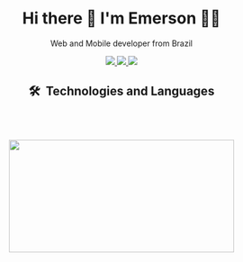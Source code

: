 <h1 align='center'>
  Hi there 👋 I'm Emerson 👨‍💻
</h1>

<p align="center"> 
   Web and Mobile developer from Brazil
</p>

<p align="center">
  <a href="https://linkedin.com/in/emersonslima" target="_blank" alt="Linkedin">
    <img src="https://img.shields.io/badge/-Linkedin-6610F2?style=for-the-badge&logo=Linkedin&logoColor=FFFFFF&link=https://linkedin.com/in/emersonslima"/>
  </a>
  <a href="mailto:emerson.dev7@gmail.com?subject=Hello%20again" target="_blank" alt="WhatsApp">
  <img src="https://img.shields.io/badge/Gmail-6610f2?style=for-the-badge&logo=gmail&logoColor=white"/>
  </a>
  <a href="https://instagram.com/emersonlimaa7" target="_blank" alt="Instagram">
    <img src="https://img.shields.io/badge/-instagram-6610F2?style=for-the-badge&logo=instagram&logoColor=FFFFFF&link=https://instagram.com/emersonlimaa7"/>
  </a>
</p> 

<div align="center" style:"display: inline-block">
  
  <h2> 🛠 &nbsp;Technologies and Languages</h2>
  <div display="inline block">
  
  <img alt="" src="https://img.shields.io/badge/javascript-%23323330.svg?style=for-the-badge&logo=javascript&logoColor=%23F7DF1E"/>
  <img alt="" src="https://img.shields.io/badge/react-%2320232a.svg?style=for-the-badge&logo=react&logoColor=%2361DAFB"/>
  <img alt="" src="https://img.shields.io/badge/react_native-%2320232a.svg?style=for-the-badge&logo=react&logoColor=%2361DAFB" />
  <img alt="" src="https://img.shields.io/badge/typescript-%23007ACC.svg?style=for-the-badge&logo=typescript&logoColor=white"/>
  <img alt="" src="https://img.shields.io/badge/css3-%231572B6.svg?style=for-the-badge&logo=css3&logoColor=white"/>
  <img alt="" src="https://img.shields.io/badge/html5-%23E34F26.svg?style=for-the-badge&logo=html5&logoColor=white"/>
  <img alt="" src="https://img.shields.io/badge/bootstrap-%23563D7C.svg?style=for-the-badge&logo=bootstrap&logoColor=white"/>
  <img alt="" src="https://img.shields.io/badge/expo-1C1E24?style=for-the-badge&logo=expo&logoColor=#D04A37"/>
  <img alt="" src="https://img.shields.io/badge/node.js-6DA55F?style=for-the-badge&logo=node.js&logoColor=white"/>
  <img alt="" src="https://img.shields.io/badge/postgres-%23316192.svg?style=for-the-badge&logo=postgresql&logoColor=white"/>
  <img alt="" src="https://img.shields.io/badge/Amazon_AWS-FF9900?style=for-the-badge&logo=amazonaws&logoColor=white"/>
  <img alt="" src="https://img.shields.io/badge/Vercel-000000?style=for-the-badge&logo=vercel&logoColor=white"/>
  <img alt="" src="https://img.shields.io/badge/Figma-F24E1E?style=for-the-badge&logo=figma&logoColor=white"/>
  <img alt="" src="https://img.shields.io/badge/Express.js-000000?style=for-the-badge&logo=express&logoColor=white"/>
  <img alt="" src="https://img.shields.io/badge/Insomnia-5849be?style=for-the-badge&logo=Insomnia&logoColor=white"/>
  <img alt="" src="https://img.shields.io/badge/Sass-CC6699?style=for-the-badge&logo=sass&logoColor=white"/>
  <img alt="" src="https://img.shields.io/badge/Tailwind_CSS-38B2AC?style=for-the-badge&logo=tailwind-css&logoColor=white"/>
  <img alt="" src="https://img.shields.io/badge/VSCode-0078D4?style=for-the-badge&logo=visual%20studio%20code&logoColor=white"/>
  <img alt="" src="https://img.shields.io/badge/Prisma-3982CE?style=for-the-badge&logo=Prisma&logoColor=white"/>
  </div>
   <br>
<p align="center">
 <img width="400em" height="200em" src="https://github-readme-stats.vercel.app/api/top-langs/?username=emersonlimaa&layout=compact&langs_count=6)(https://github.com/emersonlimaa/github-readme-statsCompact&theme=radical"/>
</p> 
